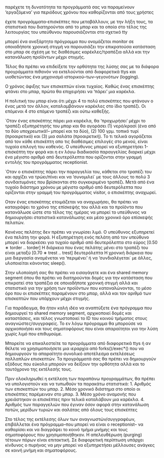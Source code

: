 παρέχετε τη δυνατότητα τα προγράμματά σας να παραμείνουν ‘εργαζόμενα’ για περιόδους χρόνου που καθορίζονται από τους χρήστες

έχετε προγράμματα-επισκέπτες που μεταβάλλουν, με την λήξη τους, τα στατιστικά που διατηρούνται από το μπαρ και τα οποία στο τέλος της λειτουργίας του υπεύθυνου παρουσιάζονται στο σχετικό tty

μπορεί ένα ανεξάρτητο πρόγραμμα που ονομάζεται monitor σε οποιαδήποτε χρονική στιγμή να παρουσιάζει την επικρατούσα κατάσταση στο μπαρ σε σχέση με τις διαθέσιμες καρέκλες/τραπέζια αλλά και την κατανάλωση προϊόντων μέχρι στιγμής.

Τέλος θα πρέπει να επιδείξετε την ορθότητα της λύσης σας με τα διάφορα προγράμματα πιθανόν να εκτελούνται από διαφορετικά ttys και υιοθετώντας ένα μηχανισμό ιστορικού–των–γεγονότων (logging).

Ο χρόνος άφιξης των επισκεπτών είναι τυχαίος. Καθώς ένας επισκέπτης φτάνει στο μπαρ, πρώτα θα επιχειρήσει να ‘πάρει’ μια καρέκλα.
 
Η πολιτική του μπαρ είναι ότι μέχρι 4 το πολύ επισκέπτες που φτάνουν ο ένας μετά τον άλλον, καταλαμβάνουν καρέκλες στο ίδιο τραπέζι. Οι επόμενοι 4 στο επόμενο τραπέζι και ούτω καθεξής.

΄Οταν ένας επισκέπτης πάρει μια καρέκλα, θα ‘προχωρήσει’ μέχρι το τραπέζι εξυπηρέτησής του μπαρ και θα αγοράσει (1) νερό/κρασί (ένα από τα δύο υποχρεωτικά!– μπορεί και τα δύο), (2) 100 γρμ. τοπικό τυρί (προαιρετικό) και (3) μια σαλάτα (προαιρετική). Το τι τελικά αγοράζεται από τον κάθε επισκέπτη απο τις διαθέσιμες επιλογές στο μενού, είναι τυχαία επιλογή του καθενός. Ο υπεύθυνος μπορεί να εξυπηρετήσει 1-επισκέπτη την φορά και η εν λόγω διαδικασία παραγγελίας διαρκεί μέχρι ένα μέγιστο αριθμό από δευτερόλεπτα που ορίζονται στην γραμμή εντολής του προγράμματος receptionist.

΄Οταν ο επισκέπτης πάρει την παραγγελία του, κάθεται στο τραπέζι του και αρχίζει να τρώει/πίνει και να ‘συνομιλεί΄ με τους άλλους το πολύ 3 συνδαιτυμόνες που βρίσκονται στο συγκεκριμένο τραπέζι. Μετά από ένα τυχαίο διάστημα χρόνου με μέγιστο αριθμό από δευτερόλεπτα που ορίζονται στην γραμμή του προγράμματος visitor, ο επισκέπτης αναχωρεί.

Οταν ένας επισκέπτης ετοιμάζεται να αναχωρήσει, θα πρέπει να καταγράψει το χρόνο της επίσκεψής του αλλά και τα προϊόντα που κατανάλωσε ώστε στο τέλος της ημέρας να μπορεί το υπεύθυνος να δημιουργήσει στατιστικά κατανάλωσης και μέσο χρονικό όρο επίσκεψής πελατών.

Κανένας πελάτης δεν πρέπει να γνωρίσει λιμό.
Ο υπεύθυνος εξυπηρετεί ένα πελάτη την φορά.
Η εξυπηρέτηση ενός πελάτη από τον υπεύθυνο μπορεί να διαρκέσει για τυχαίο αριθμό από δευτερόλεπτα στο εύρος [0.50 ∗ torder .. torder]
Η διάρκεια που ένας πελάτης μένει στο τραπέζι του είναι μεταξύ [0.70 ∗ trest .. trest] δευτερόλεπτα
Η χρονική διάρκεια που μια διεργασία αναμένεται να ‘περιμένει’ ή να ‘συνδιαλέγεται΄ με άλλες, υλοποιείται κάνοντας sleep().

Στην υλοποίησή σας θα πρέπει να εισαγάγετε και ένα shared memory segment όπου θα πρέπει να διατηρούνται δομές για την κατάσταση που επικρατεί στα τραπέζια σε οποιαδήποτε χρονική στιγμή αλλά και στατιστικά για την χρήση των προϊόντων που καταναλώνονται, το μέσο όρο που οι επισκέπτες παραμένουν στο μπαρ, αλλά και τον αριθμό των επισκεπτών που υπάρχουν μέχρι στιγμής.

Για παράδειγμα, θα ήταν καλή ιδέα να αναπτύξετε ένα πρόγραμμα που δημιουργεί το shared memory segment, αρχικοποιεί δομές και καταστάσεις, και τέλος γνωστοποιεί το ID του κοινού τμήματος στους αναγνώστες/συγγραφείς. Το εν λόγω πρόγραμμα θα μπορούσε να αρχικοποιήσει και τους σηματοφόρους που είναι απαραίτητοι για την λύση χωρίς λιμό που επιθυμούμε.

Μπορείτε να επικαλεστείτε τα προγράμματα από διαφορετικά ttys ή αν θέλετε να χρησιμοποιήσετε μια ιεραρχία από forks()/exec*() που να δημιουργούν το απαραίτητο συνολικό αποτέλεσμα εκτελέσεως πολλαπλών επισκεπτών. Τα προγράμματά σας θα πρέπει να δημιουργούν εξόδους που εύκολα μπορούν να δείξουν την ορθότητα αλλά και το ταυτόχρονο της εκτέλεσής τους.

Πριν ολοκληρωθεί η εκτέλεση των παραπάνω προγραμμάτων, θα πρέπει να υπολογιστούν και να τυπωθούν τα παρακάτω στατιστικά: 1. Αριθμός των επισκεπτών του μπαρ. 2. Μέσο χρονικό διάστημα στο οποίο οι επισκέπτες παρέμειναν στο μπαρ. 3. Μέσο χρόνο αναμονής που χρειάστηκαν οι επισκέπτες πριν τελικά καταλάβουν μια καρέκλα. 4. Αριθμός των παραγγελιών που έγιναν όσον αφορά στην κατανάλωση ποτών, μερίδων τυριών και σαλάτας από όλους τους επισκέπτες

Στο τέλος της εκτέλεσης όλων των αναγνωστών/συγγραφέων, επιβάλλεται ένα πρόγραμμα–που μπορεί να είναι ο receptionist– να καθαρίσει και να διαγράψει το κοινό τμήμα μνήμης και τους σηματοφόρους που χρησιμοποιήθηκαν. Η απελευθέρωση (purging) τέτοιων πόρων είναι επιτακτική. Σε διαφορετική περίπτωση υπάρχει κίνδυνος ο πυρήνας να μην μπορεί να εξυπηρετήσει μέλλουσες ανάγκες σε κοινή μνήμη και σηματοφόρους.